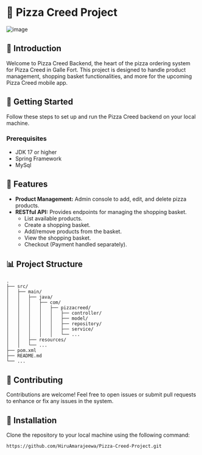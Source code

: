 
# 🍕 Pizza Creed Project

![image](https://github.com/HiruAmarajeewa/Pizza-Creed-Project/assets/142741031/2ca45bc8-f095-4b38-bb0e-fe1131f22acb)

## 🍕 Introduction

Welcome to Pizza Creed Backend, the heart of the pizza ordering system for Pizza Creed in Galle Fort. This project is designed to handle product management, shopping basket functionalities, and more for the upcoming Pizza Creed mobile app.

## 🚀 Getting Started

Follow these steps to set up and run the Pizza Creed backend on your local machine.

### Prerequisites

- JDK 17 or higher
- Spring Framework
- MySql

## 🍴 Features

- **Product Management:** Admin console to add, edit, and delete pizza products.
- **RESTful API:** Provides endpoints for managing the shopping basket.
  - List available products.
  - Create a shopping basket.
  - Add/remove products from the basket.
  - View the shopping basket.
  - Checkout (Payment handled separately).

## 📊 Project Structure

```plaintext
.
├── src/
│   ├── main/
│   │   ├── java/
│   │   │   ├── com/
│   │   │   │   ├── pizzacreed/
│   │   │   │   │   ├── controller/
│   │   │   │   │   ├── model/
│   │   │   │   │   ├── repository/
│   │   │   │   │   ├── service/
│   │   │   │   │   └── ...
│   │   ├── resources/
│   │   └── ...
├── pom.xml
├── README.md
└── ...
```

## 🤝 Contributing
Contributions are welcome! Feel free to open issues or submit pull requests to enhance or fix any issues in the system.

## 🚀 Installation

Clone the repository to your local machine using the following command:

```bash
https://github.com/HiruAmarajeewa/Pizza-Creed-Project.git
```

